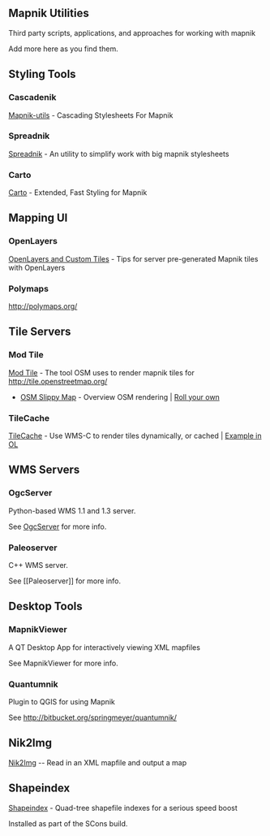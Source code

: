 ## Mapnik Utilities

Third party scripts, applications, and approaches for working with mapnik

Add more here as you find them.


## Styling Tools
### Cascadenik

[Mapnik-utils](http://code.google.com/p/mapnik-utils/) - Cascading Stylesheets For Mapnik

### Spreadnik

[Spreadnik](http://wiki.openstreetmap.org/wiki/Spreadnik) - An utility to simplify work with big mapnik stylesheets

### Carto

[Carto](https://github.com/mapbox/carto) - Extended, Fast Styling for Mapnik

## Mapping UI

### OpenLayers

[OpenLayers and Custom Tiles](http://trac.openlayers.org/wiki/UsingCustomTiles) - Tips for server pre-generated Mapnik tiles with OpenLayers

### Polymaps

http://polymaps.org/


## Tile Servers

### Mod Tile

[Mod Tile](http://wiki.openstreetmap.org/index.php/Mod_tile) - The tool OSM uses to render mapnik tiles for http://tile.openstreetmap.org/  
 * [OSM Slippy Map](http://wiki.openstreetmap.org/index.php/Slippy_Map) - Overview OSM rendering | [Roll your own](http://wiki.openstreetmap.org/index.php/Deploying_your_own_Slippy_Map)

### TileCache

[TileCache](http://tilecache.org/) - Use WMS-C to render tiles dynamically, or cached | [Example in OL](http://labs.metacarta.com/osm/)


## WMS Servers

### OgcServer

Python-based WMS 1.1 and 1.3 server.

See [OgcServer](https://github.com/mapnik/OGCServer) for more info.

### Paleoserver

C++ WMS server.

See [[Paleoserver]] for more info.

## Desktop Tools

### MapnikViewer

A QT Desktop App for interactively viewing XML mapfiles

See MapnikViewer for more info.

### Quantumnik
Plugin to QGIS for using Mapnik

See http://bitbucket.org/springmeyer/quantumnik/

## Nik2Img

[Nik2Img](Nik2Img) -- Read in an XML mapfile and output a map

## Shapeindex

[Shapeindex](https://trac.mapnik.org/browser/trunk/utils/shapeindex) - Quad-tree shapefile indexes for a serious speed boost

Installed as part of the SCons build.